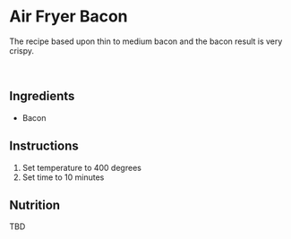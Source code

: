# Air Fryer Bacon
The recipe based upon thin to medium bacon and the bacon result is very crispy.

<br>

## Ingredients
- Bacon

## Instructions
1. Set temperature to 400 degrees
2. Set time to 10 minutes

## Nutrition
TBD